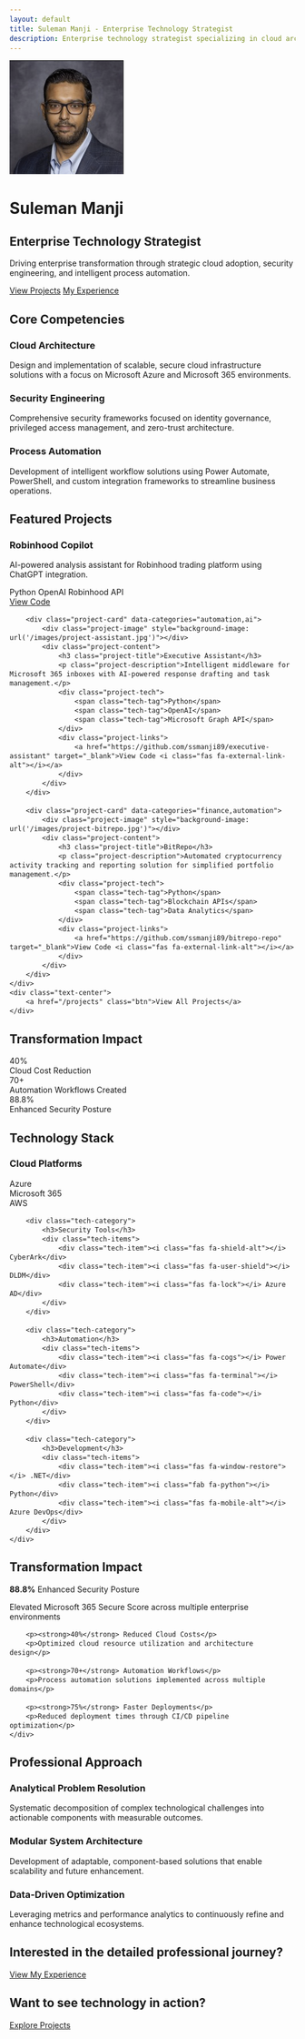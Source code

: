```yaml
---
layout: default
title: Suleman Manji - Enterprise Technology Strategist
description: Enterprise technology strategist specializing in cloud architecture, security engineering, and process automation.
---
```


<div class="hero-section">
    <div class="profile-container">
        <img src="/images/sulemanji-profile.png" alt="Suleman Manji" class="profile-image">
        <div class="profile-content">
            <h1>Suleman Manji</h1>
            <h2>Enterprise Technology Strategist</h2>
            <p>Driving enterprise transformation through strategic cloud adoption, security engineering, and intelligent process automation.</p>
            <div class="hero-cta">
                <a href="/projects" class="btn">View Projects</a>
                <a href="/experience" class="btn btn-outline">My Experience</a>
            </div>
        </div>
    </div>
</div>

<section class="section">
    <h2 class="section-title">Core Competencies</h2>
    <div class="skills-overview">
        <div class="skill-category">
            <div class="skill-icon"><i class="fas fa-cloud"></i></div>
            <h3>Cloud Architecture</h3>
            <p>Design and implementation of scalable, secure cloud infrastructure solutions with a focus on Microsoft Azure and Microsoft 365 environments.</p>
        </div>
        <div class="skill-category">
            <div class="skill-icon"><i class="fas fa-shield-alt"></i></div>
            <h3>Security Engineering</h3>
            <p>Comprehensive security frameworks focused on identity governance, privileged access management, and zero-trust architecture.</p>
        </div>
        <div class="skill-category">
            <div class="skill-icon"><i class="fas fa-cogs"></i></div>
            <h3>Process Automation</h3>
            <p>Development of intelligent workflow solutions using Power Automate, PowerShell, and custom integration frameworks to streamline business operations.</p>
        </div>
    </div>
</section>

<section class="section">
    <h2 class="section-title">Featured Projects</h2>
    <div class="projects-grid">
        <div class="project-card" data-categories="ai,integration">
            <div class="project-image" style="background-image: url('/images/project-robinhood.jpg')"></div>
            <div class="project-content">
                <h3 class="project-title">Robinhood Copilot</h3>
                <p class="project-description">AI-powered analysis assistant for Robinhood trading platform using ChatGPT integration.</p>
                <div class="project-tech">
                    <span class="tech-tag">Python</span>
                    <span class="tech-tag">OpenAI</span>
                    <span class="tech-tag">Robinhood API</span>
                </div>
                <div class="project-links">
                    <a href="https://github.com/ssmanji89/robinhood-copilot" target="_blank">View Code <i class="fas fa-external-link-alt"></i></a>
                </div>
            </div>
        </div>
        
        <div class="project-card" data-categories="automation,ai">
            <div class="project-image" style="background-image: url('/images/project-assistant.jpg')"></div>
            <div class="project-content">
                <h3 class="project-title">Executive Assistant</h3>
                <p class="project-description">Intelligent middleware for Microsoft 365 inboxes with AI-powered response drafting and task management.</p>
                <div class="project-tech">
                    <span class="tech-tag">Python</span>
                    <span class="tech-tag">OpenAI</span>
                    <span class="tech-tag">Microsoft Graph API</span>
                </div>
                <div class="project-links">
                    <a href="https://github.com/ssmanji89/executive-assistant" target="_blank">View Code <i class="fas fa-external-link-alt"></i></a>
                </div>
            </div>
        </div>
        
        <div class="project-card" data-categories="finance,automation">
            <div class="project-image" style="background-image: url('/images/project-bitrepo.jpg')"></div>
            <div class="project-content">
                <h3 class="project-title">BitRepo</h3>
                <p class="project-description">Automated cryptocurrency activity tracking and reporting solution for simplified portfolio management.</p>
                <div class="project-tech">
                    <span class="tech-tag">Python</span>
                    <span class="tech-tag">Blockchain APIs</span>
                    <span class="tech-tag">Data Analytics</span>
                </div>
                <div class="project-links">
                    <a href="https://github.com/ssmanji89/bitrepo-repo" target="_blank">View Code <i class="fas fa-external-link-alt"></i></a>
                </div>
            </div>
        </div>
    </div>
    <div class="text-center">
        <a href="/projects" class="btn">View All Projects</a>
    </div>
</section>

<section class="section">
    <h2 class="section-title">Transformation Impact</h2>
    <div class="impact-stats">
        <div class="stat-box">
            <div class="stat-number">40%</div>
            <div class="stat-label">Cloud Cost Reduction</div>
        </div>
        <div class="stat-box">
            <div class="stat-number">70+</div>
            <div class="stat-label">Automation Workflows Created</div>
        </div>
        <div class="stat-box">
            <div class="stat-number">88.8%</div>
            <div class="stat-label">Enhanced Security Posture</div>
        </div>
    </div>
</section>

<section class="section">
    <h2 class="section-title">Technology Stack</h2>
    <div class="tech-stack">
        <div class="tech-category">
            <h3>Cloud Platforms</h3>
            <div class="tech-items">
                <div class="tech-item"><i class="fab fa-microsoft"></i> Azure</div>
                <div class="tech-item"><i class="fas fa-cloud"></i> Microsoft 365</div>
                <div class="tech-item"><i class="fab fa-aws"></i> AWS</div>
            </div>
        </div>
        
        <div class="tech-category">
            <h3>Security Tools</h3>
            <div class="tech-items">
                <div class="tech-item"><i class="fas fa-shield-alt"></i> CyberArk</div>
                <div class="tech-item"><i class="fas fa-user-shield"></i> DLDM</div>
                <div class="tech-item"><i class="fas fa-lock"></i> Azure AD</div>
            </div>
        </div>
        
        <div class="tech-category">
            <h3>Automation</h3>
            <div class="tech-items">
                <div class="tech-item"><i class="fas fa-cogs"></i> Power Automate</div>
                <div class="tech-item"><i class="fas fa-terminal"></i> PowerShell</div>
                <div class="tech-item"><i class="fas fa-code"></i> Python</div>
            </div>
        </div>
        
        <div class="tech-category">
            <h3>Development</h3>
            <div class="tech-items">
                <div class="tech-item"><i class="fas fa-window-restore"></i> .NET</div>
                <div class="tech-item"><i class="fab fa-python"></i> Python</div>
                <div class="tech-item"><i class="fas fa-mobile-alt"></i> Azure DevOps</div>
            </div>
        </div>
    </div>
</section>

<section class="section">
    <h2 class="section-title">Transformation Impact</h2>
    <div>
        <p><strong>88.8%</strong> Enhanced Security Posture</p>
        <p>Elevated Microsoft 365 Secure Score across multiple enterprise environments</p>
        
        <p><strong>40%</strong> Reduced Cloud Costs</p>
        <p>Optimized cloud resource utilization and architecture design</p>
        
        <p><strong>70+</strong> Automation Workflows</p>
        <p>Process automation solutions implemented across multiple domains</p>
        
        <p><strong>75%</strong> Faster Deployments</p>
        <p>Reduced deployment times through CI/CD pipeline optimization</p>
    </div>
</section>

<section class="section">
    <h2 class="section-title">Professional Approach</h2>
    <div class="approach-grid">
        <div class="approach-item">
            <h3>Analytical Problem Resolution</h3>
            <p>Systematic decomposition of complex technological challenges into actionable components with measurable outcomes.</p>
        </div>
        <div class="approach-item">
            <h3>Modular System Architecture</h3>
            <p>Development of adaptable, component-based solutions that enable scalability and future enhancement.</p>
        </div>
        <div class="approach-item">
            <h3>Data-Driven Optimization</h3>
            <p>Leveraging metrics and performance analytics to continuously refine and enhance technological ecosystems.</p>
        </div>
    </div>
</section>

<section>
    <h2>Interested in the detailed professional journey?</h2>
    <a href="/experience" class="btn">View My Experience</a>
</section>

<section>
    <h2>Want to see technology in action?</h2>
    <a href="/projects" class="btn">Explore Projects</a>
</section>
